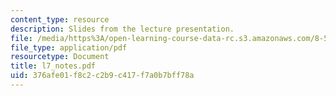 ```yaml
---
content_type: resource
description: Slides from the lecture presentation.
file: /media/https%3A/open-learning-course-data-rc.s3.amazonaws.com/8-591j-systems-biology-fall-2004/376afe01f8c2c2b9c417f7a0b7bff78a_l7_notes.pdf
file_type: application/pdf
resourcetype: Document
title: l7_notes.pdf
uid: 376afe01-f8c2-c2b9-c417-f7a0b7bff78a
---
```

